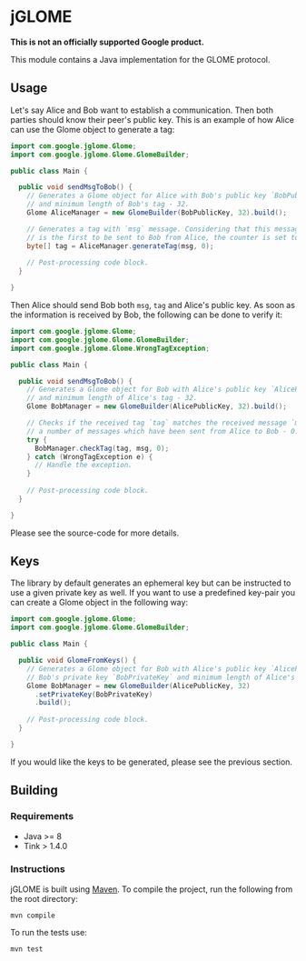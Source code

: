 # jGLOME

**This is not an officially supported Google product.**

This module contains a Java implementation for the GLOME
protocol.

## Usage

Let's say Alice and Bob want to establish a communication. Then both parties
should know their peer's public key. This is an example of how Alice can use
the Glome object to generate a tag:

```Java
import com.google.jglome.Glome;
import com.google.jglome.Glome.GlomeBuilder;

public class Main {

  public void sendMsgToBob() {
    // Generates a Glome object for Alice with Bob's public key `BobPublicKey` 
    // and minimum length of Bob's tag - 32.
    Glome AliceManager = new GlomeBuilder(BobPublicKey, 32).build();

    // Generates a tag with `msg` message. Considering that this message 
    // is the first to be sent to Bob from Alice, the counter is set to 0.
    byte[] tag = AliceManager.generateTag(msg, 0);
    
    // Post-processing code block.
  }

}
```

Then Alice should send Bob both `msg`, `tag` and Alice's public key.
As soon as the information is received by Bob, the following can be done
to verify it:

```Java
import com.google.jglome.Glome;
import com.google.jglome.Glome.GlomeBuilder;
import com.google.jglome.Glome.WrongTagException;

public class Main {

  public void sendMsgToBob() {
    // Generates a Glome object for Bob with Alice's public key `AlicePublicKey` 
    // and minimum length of Alice's tag - 32.
    Glome BobManager = new GlomeBuilder(AlicePublicKey, 32).build();

    // Checks if the received tag `tag` matches the received message `msg` and
    // a number of messages which have been sent from Alice to Bob - 0.
    try {
      BobManager.checkTag(tag, msg, 0);
    } catch (WrongTagException e) {
      // Handle the exception.
    }
    
    // Post-processing code block.
  }

}
```

Please see the source-code for more details.

## Keys

The library by default generates an ephemeral key but can be instructed to use
a given private key as well. If you want to use a predefined key-pair you can
create a Glome object in the following way:

```Java
import com.google.jglome.Glome;
import com.google.jglome.Glome.GlomeBuilder;

public class Main {

  public void GlomeFromKeys() {
    // Generates a Glome object for Bob with Alice's public key `AlicePublicKey`, 
    // Bob's private key `BobPrivateKey` and minimum length of Alice's tag `32`.
    Glome BobManager = new GlomeBuilder(AlicePublicKey, 32)
      .setPrivateKey(BobPrivateKey)
      .build();
    
    // Post-processing code block.
  }

}
```

If you would like the keys to be generated, please see the previous section.

## Building

### Requirements

- Java >= 8
- Tink > 1.4.0

### Instructions

jGLOME is built using [Maven](https://maven.apache.org/). To compile the project,
run the following from the root directory:

`mvn compile`

To run the tests use:

`mvn test`
